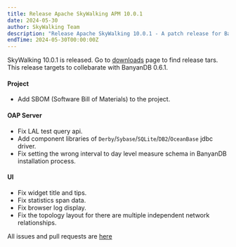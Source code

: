 ```yaml
---
title: Release Apache SkyWalking APM 10.0.1
date: 2024-05-30
author: SkyWalking Team
description: "Release Apache SkyWalking 10.0.1 - A patch release for BanyanDB 0.6.1"
endTime: 2024-05-30T00:00:00Z
---
```


SkyWalking 10.0.1 is released. Go to [downloads](/downloads) page to find release tars.
This release targets to collebarate with BanyanDB 0.6.1. 


#### Project

* Add SBOM (Software Bill of Materials) to the project.

#### OAP Server

* Fix LAL test query api.
* Add component libraries of `Derby`/`Sybase`/`SQLite`/`DB2`/`OceanBase` jdbc driver.
* Fix setting the wrong interval to day level measure schema in BanyanDB installation process.

#### UI

* Fix widget title and tips.
* Fix statistics span data.
* Fix browser log display.
* Fix the topology layout for there are multiple independent network relationships.


All issues and pull requests are [here](https://github.com/apache/skywalking/milestone/218?closed=1)
